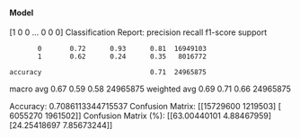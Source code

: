 #### Model
[1 0 0 ... 0 0 0]
Classification Report:
              precision    recall  f1-score   support

           0       0.72      0.93      0.81  16949103
           1       0.62      0.24      0.35   8016772

    accuracy                           0.71  24965875
   macro avg       0.67      0.59      0.58  24965875
weighted avg       0.69      0.71      0.66  24965875

Accuracy: 0.7086113344715537
Confusion Matrix:
[[15729600  1219503]
 [ 6055270  1961502]]
Confusion Matrix (%):
[[63.00440101  4.88467959]
 [24.25418697  7.85673244]]
